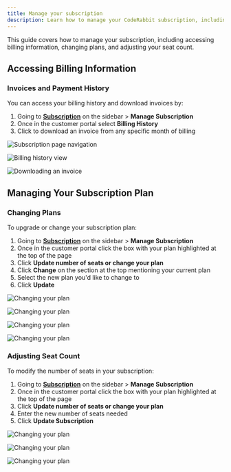 ```yaml
---
title: Manage your subscription
description: Learn how to manage your CodeRabbit subscription, including billing, plan changes, and seat management
---
```


This guide covers how to manage your subscription, including accessing billing information, changing plans, and adjusting your seat count.

## Accessing Billing Information

### Invoices and Payment History

You can access your billing history and download invoices by:

1. Going to [**Subscription**](https://app.coderabbit.ai/settings/subscription) on the sidebar > **Manage Subscription**
2. Once in the customer portal select **Billing History**
3. Click to download an invoice from any specific month of billing

![Subscription page navigation](../../static/img/getting-started/subscription-page.png)

![Billing history view](../../static/img/getting-started/billing-history.png)

![Downloading an invoice](../../static/img/getting-started/download-invoice.png)

## Managing Your Subscription Plan

### Changing Plans

To upgrade or change your subscription plan:

1. Going to [**Subscription**](https://app.coderabbit.ai/settings/subscription) on the sidebar > **Manage Subscription**
2. Once in the customer portal click the box with your plan highlighted at the top of the page
3. Click **Update number of seats or change your plan**
4. Click **Change** on the section at the top mentioning your current plan
5. Select the new plan you'd like to change to
6. Click **Update**

![Changing your plan](../../static/img/getting-started/manage-subscription.png)

![Changing your plan](../../static/img/getting-started/edit-subscription.png)

![Changing your plan](../../static/img/getting-started/change-seats.png)

![Changing your plan](../../static/img/getting-started/change-plan.png)

### Adjusting Seat Count

To modify the number of seats in your subscription:

1. Going to [**Subscription**](https://app.coderabbit.ai/settings/subscription) on the sidebar > **Manage Subscription**
2. Once in the customer portal click the box with your plan highlighted at the top of the page
3. Click **Update number of seats or change your plan**
4. Enter the new number of seats needed
5. Click **Update Subscription**

![Changing your plan](../../static/img/getting-started/manage-subscription.png)

![Changing your plan](../../static/img/getting-started/edit-subscription.png)

![Changing your plan](../../static/img/getting-started/change-seats.png)
